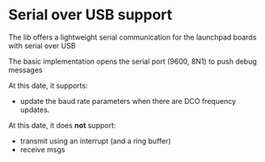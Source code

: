 # Serial over USB support

The lib offers a lightweight serial communication for the launchpad boards with serial over USB

The basic implementation opens the serial port (9600, 8N1) to push debug messages

At this date, it supports:
* update the baud rate parameters when there are DCO frequency updates.

At this date, it does **not** support:
* transmit using an interrupt (and a ring buffer)
* receive msgs
